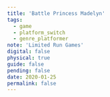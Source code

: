 ```yaml
---
title: 'Battle Princess Madelyn'
tags:
  - game
  - platform_switch
  - genre_platformer
note: 'Limited Run Games'
digital: false
physical: true
guide: false
pending: false
date: 2020-01-25
permalink: false
---
```

